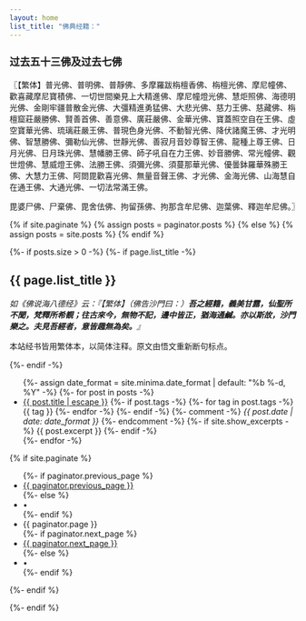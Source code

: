 ```yaml
---
layout: home
list_title: "佛典经籍："
---
```

<div>
  <h3 style="font-size: 18px;">过去五十三佛及过去七佛</h3>
  <p>〖【繁体】普光佛、普明佛、普靜佛、多摩羅跋栴檀香佛、栴檀光佛、摩尼幢佛、歡喜藏摩尼寶積佛、一切世間樂見上大精進佛、摩尼幢燈光佛、慧炬照佛、海德明光佛、金剛牢疆普散金光佛、大彊精進勇猛佛、大悲光佛、慈力王佛、慈藏佛、栴檀窟莊嚴勝佛、賢善首佛、善意佛、廣莊嚴佛、金華光佛、寶蓋照空自在王佛、虛空寶華光佛、琉璃莊嚴王佛、普現色身光佛、不動智光佛、降伏諸魔王佛、才光明佛、智慧勝佛、彌勒仙光佛、世靜光佛、善寂月音妙尊智王佛、龍種上尊王佛、日月光佛、日月珠光佛、慧幡勝王佛、師子吼自在力王佛、妙音勝佛、常光幢佛、觀世燈佛、慧威燈王佛、法勝王佛、須彌光佛、須蔓那華光佛、優曇鉢羅華殊勝王佛、大慧力王佛、阿閦毘歡喜光佛、無量音聲王佛、才光佛、金海光佛、山海慧自在通王佛、大通光佛、一切法常滿王佛。</p>
  <p>毘婆尸佛、尸棄佛、毘舍佉佛、拘留孫佛、拘那含牟尼佛、迦葉佛、釋迦牟尼佛。〗</p>
</div>

{% if site.paginate %}
  {% assign posts = paginator.posts %}
{% else %}
  {% assign posts = site.posts %}
{% endif %}

{%- if posts.size > 0 -%}
  {%- if page.list_title -%}
  <h2 class="post-list-heading">{{ page.list_title }}</h2>
  <div style="font-style: italic; margin-bottom: 15px;">如《佛说海八德经》云：『【繁体】（佛告沙門曰：）<strong>吾之經籍，<em>義美</em>甘露，仙聖<em>所不聞</em>，梵釋<em>所希覩</em>；<em class="red">往古來今，無物不記，邊中皆正</em>，猶海通鹹。亦<em>以斯故，沙門<i>樂之</i></em>。夫見吾經者，<i>意</i>皆趣無為矣。</strong>』</div>
  <div style="margin-bottom: 15px;">本站经书皆用繁体本，以简体注释。原文由悟文重新断句标点。</div>
  {%- endif -%}
  <ul class="post-list">
    {%- assign date_format = site.minima.date_format | default: "%b %-d, %Y" -%}
    {%- for post in posts -%}
    <li>
      <span>
        <a class="post-link" href="{{ post.url | relative_url }}">{{ post.title | escape }}</a>
        <span class="post-meta post-tags">
          {%- if post.tags -%}
            {%- for tag in post.tags -%}
              <span>{{ tag }}</span>
            {%- endfor -%}
          {%- endif -%}
        </span>
        {%- comment -%}
        <span class="post-meta">
          <i>{{ post.date | date: date_format }}</i>
        </span>
        {%- endcomment -%}
      </span>
      {%- if site.show_excerpts -%}
        {{ post.excerpt }}
      {%- endif -%}
    </li>
    {%- endfor -%}
  </ul>

  {% if site.paginate %}
    <div class="pager">
      <ul class="pagination">
      {%- if paginator.previous_page %}
        <li><a href="{{ paginator.previous_page_path | relative_url }}" class="previous-page">{{ paginator.previous_page }}</a></li>
      {%- else %}
        <li><div class="pager-edge">•</div></li>
      {%- endif %}
        <li><div class="current-page">{{ paginator.page }}</div></li>
      {%- if paginator.next_page %}
        <li><a href="{{ paginator.next_page_path | relative_url }}" class="next-page">{{ paginator.next_page }}</a></li>
      {%- else %}
        <li><div class="pager-edge">•</div></li>
      {%- endif %}
      </ul>
    </div>
  {%- endif %}

{%- endif %}
